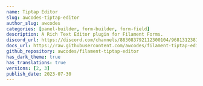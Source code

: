 ```yaml
---
name: Tiptap Editor
slug: awcodes-tiptap-editor
author_slug: awcodes
categories: [panel-builder, form-builder, form-field]
description: A Rich Text Editor plugin for Filament Forms.
discord_url: https://discord.com/channels/883083792112300104/968131238160375868
docs_url: https://raw.githubusercontent.com/awcodes/filament-tiptap-editor/3.x/README.md
github_repository: awcodes/filament-tiptap-editor
has_dark_theme: true
has_translations: true
versions: [2, 3]
publish_date: 2023-07-30
---
```

